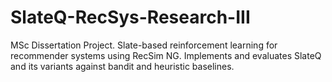 # SlateQ-RecSys-Research-III
MSc Dissertation Project. Slate-based reinforcement learning for recommender systems using RecSim NG. Implements and evaluates SlateQ and its variants against bandit and heuristic baselines.
